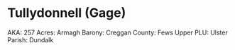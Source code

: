 # Tullydonnell (Gage)

AKA: 257
Acres: Armagh
Barony: Creggan
County: Fews Upper
PLU: Ulster
Parish: Dundalk